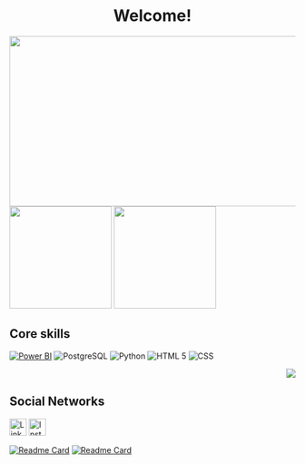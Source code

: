 <h1 align="center">Welcome!</h1>

<p align="center">
<img 
align="left" 
height="300em" 
width="760" 
src="https://user-images.githubusercontent.com/63427036/227615832-2dcada8f-15fe-4279-b8a6-15a365c0ca91.jpg"/  > 

</p>   


<div>
<img height="180em" src="https://github-readme-stats.vercel.app/api?username=f-campos&show_icons=true&theme=tokyonight&include_all_commits=true&count_private=true"/>
<img height="180em" src="https://github-readme-stats.vercel.app/api/top-langs/?username=f-campos&layout=compact&langs_count=16&theme=tokyonight"/>
</div>


## Core skills
[![Power BI](https://img.shields.io/badge/PowerBI-F2C811?style=for-the-badge&logo=Power%20BI&logoColor=white)](https://dashboards.digital/p/fabianoferrazpbi) ![PostgreSQL](https://img.shields.io/badge/PostgreSQL-316192?style=for-the-badge&logo=postgresql&logoColor=white) ![Python](https://img.shields.io/badge/Python-FFD43B?style=for-the-badge&logo=python&logoColor=blue) ![HTML 5](https://img.shields.io/badge/HTML5-E34F26?style=for-the-badge&logo=html5&logoColor=white) ![CSS](https://img.shields.io/badge/CSS-239120?&style=for-the-badge&logo=css3&logoColor=white)<p align="right"><img alingn="center" src="https://profile-counter.glitch.me/F-Campos/count.svg" /></p>

## Social Networks
[<img src='https://img.shields.io/badge/LinkedIn-0077B5?style=for-the-badge&logo=linkedin&logoColor=white' alt='Linkedin' height='30'>](https://www.linkedin.com/in/fabianodecamposferraz/) [<img src='https://img.shields.io/badge/Instagram-E4405F?style=for-the-badge&logo=instagram&logoColor=white' alt='Instagram' height='30'>](https://www.instagram.com/fabianoferrazz/)



[![Readme Card](https://github-readme-stats.vercel.app/api/pin/?username=f-campos&repo=Bootcamp-Analista-de-Dados-IGTI&theme=tokyonight)](https://github.com/f-campos/Bootcamp-Analista-de-Dados-IGTI) [![Readme Card](https://github-readme-stats.vercel.app/api/pin/?username=f-campos&repo=Do-Zero-ao-Data-Science&theme=tokyonight)](https://github.com/f-campos/Do-Zero-ao-Data-Science)
